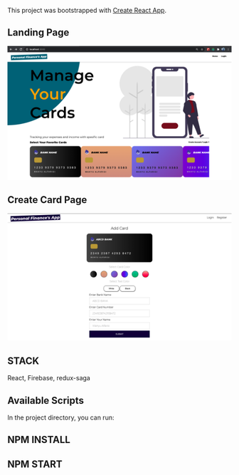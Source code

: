 This project was bootstrapped with [Create React App](https://github.com/facebook/create-react-app).


##  Landing Page
![alt text](https://github.com/wahyualfarisi/personal-finance-tracker/blob/master/src/assets/demo/landing_page.png?raw=true)

## Create Card Page
![alt text](https://github.com/wahyualfarisi/personal-finance-tracker/blob/master/src/assets/demo/create_card.png?raw=true)

## STACK
React, Firebase, redux-saga


## Available Scripts
In the project directory, you can run:
## NPM INSTALL
## NPM START
